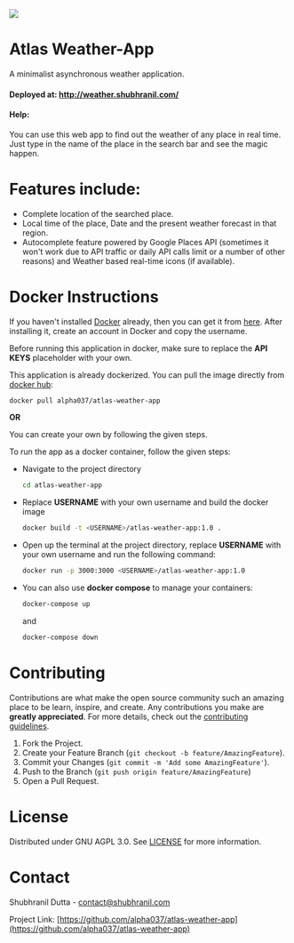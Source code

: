 <a href="https://atlas.shubhranil.com" target="\_blank">
<img src="https://img.shields.io/badge/Developed%20and%20Maintained%20by-Atlas%20Inc-blue">
</a>

# Atlas Weather-App

<p> A minimalist asynchronous weather application. </p>

#### Deployed at: http://weather.shubhranil.com/

#### Help:

<p> You can use this web app to find out the weather of any place in real time. Just type in the name of the place in the search bar and see the magic happen. </p>

# Features include:

<ul>
  <li> Complete location of the searched place. </li>
  <li> Local time of the place, Date and the present weather forecast in that region. </li>
  <li> Autocomplete feature powered by Google Places API (sometimes it won't work due to API traffic or daily API calls limit or a number of   other reasons) and Weather based real-time icons (if available). </li>
</ul>

# Docker Instructions

If you haven't installed [Docker](https://www.docker.com/products/docker-desktop) already, then you can get it from [here](https://www.docker.com/products/docker-desktop). After installing it, create an account in Docker and copy the username.

Before running this application in docker, make sure to replace the **API KEYS** placeholder with your own.

This application is already dockerized. You can pull the image directly from [docker hub](https://hub.docker.com/u/alpha037):

```bash
docker pull alpha037/atlas-weather-app
```

**OR**

You can create your own by following the given steps.

To run the app as a docker container, follow the given steps:

- Navigate to the project directory
  ```bash
  cd atlas-weather-app
  ```
- Replace <strong>USERNAME</strong> with your own username and build the docker image
  ```bash
  docker build -t <USERNAME>/atlas-weather-app:1.0 .
  ```
- Open up the terminal at the project directory, replace <strong>USERNAME</strong> with your own username and run the following command:
  ```bash
  docker run -p 3000:3000 <USERNAME>/atlas-weather-app:1.0
  ```
- You can also use <strong>docker compose</strong> to manage your containers:
  ```bash
  docker-compose up
  ```
  and
  ```bash
  docker-compose down
  ```

# Contributing

Contributions are what make the open source community such an amazing place to be learn, inspire, and create. Any contributions you make are **greatly appreciated**. For more details, check out the [contributing guidelines](CONTRIBUTING.md).

1. Fork the Project.
2. Create your Feature Branch (`git checkout -b feature/AmazingFeature`).
3. Commit your Changes (`git commit -m 'Add some AmazingFeature'`).
4. Push to the Branch (`git push origin feature/AmazingFeature`)
5. Open a Pull Request.

# License

Distributed under GNU AGPL 3.0. See [LICENSE](LICENSE) for more information.

# Contact

Shubhranil Dutta - contact@shubhranil.com

Project Link: [https://github.com/alpha037/atlas-weather-app](https://github.com/alpha037/atlas-weather-app)
